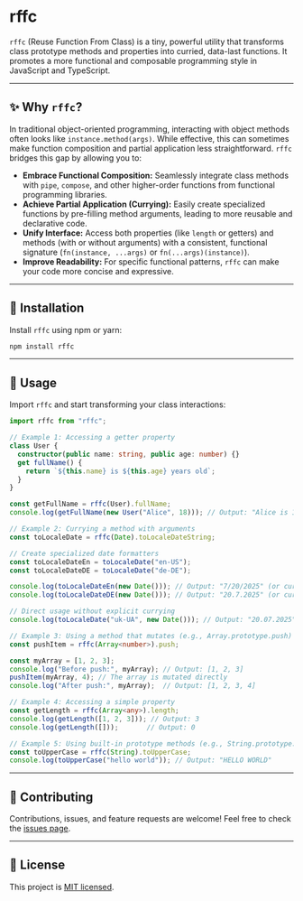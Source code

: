 # rffc

`rffc` (Reuse Function From Class) is a tiny, powerful utility that transforms class prototype methods and properties into curried, data-last functions. It promotes a more functional and composable programming style in JavaScript and TypeScript.

---

## ✨ Why `rffc`?

In traditional object-oriented programming, interacting with object methods often looks like `instance.method(args)`. While effective, this can sometimes make function composition and partial application less straightforward. `rffc` bridges this gap by allowing you to:

* **Embrace Functional Composition:** Seamlessly integrate class methods with `pipe`, `compose`, and other higher-order functions from functional programming libraries.
* **Achieve Partial Application (Currying):** Easily create specialized functions by pre-filling method arguments, leading to more reusable and declarative code.
* **Unify Interface:** Access both properties (like `length` or getters) and methods (with or without arguments) with a consistent, functional signature (`fn(instance, ...args)` or `fn(...args)(instance)`).
* **Improve Readability:** For specific functional patterns, `rffc` can make your code more concise and expressive.

---

## 🚀 Installation

Install `rffc` using npm or yarn:

```bash
npm install rffc
```
---

## 📖 Usage

Import `rffc` and start transforming your class interactions:

```typescript
import rffc from "rffc";

// Example 1: Accessing a getter property
class User {
  constructor(public name: string, public age: number) {}
  get fullName() {
    return `${this.name} is ${this.age} years old`;
  }
}

const getFullName = rffc(User).fullName;
console.log(getFullName(new User("Alice", 18))); // Output: "Alice is 18 years old"

// Example 2: Currying a method with arguments
const toLocaleDate = rffc(Date).toLocaleDateString;

// Create specialized date formatters
const toLocaleDateEn = toLocaleDate("en-US");
const toLocaleDateDE = toLocaleDate("de-DE");

console.log(toLocaleDateEn(new Date())); // Output: "7/20/2025" (or current date in en-US format)
console.log(toLocaleDateDE(new Date())); // Output: "20.7.2025" (or current date in de-DE format)

// Direct usage without explicit currying
console.log(toLocaleDate("uk-UA", new Date())); // Output: "20.07.2025" (or current date in uk-UA format)

// Example 3: Using a method that mutates (e.g., Array.prototype.push)
const pushItem = rffc(Array<number>).push;

const myArray = [1, 2, 3];
console.log("Before push:", myArray); // Output: [1, 2, 3]
pushItem(myArray, 4); // The array is mutated directly
console.log("After push:", myArray);  // Output: [1, 2, 3, 4]

// Example 4: Accessing a simple property
const getLength = rffc(Array<any>).length;
console.log(getLength([1, 2, 3])); // Output: 3
console.log(getLength([]));       // Output: 0

// Example 5: Using built-in prototype methods (e.g., String.prototype.toUpperCase)
const toUpperCase = rffc(String).toUpperCase;
console.log(toUpperCase("hello world")); // Output: "HELLO WORLD"
```

---

## 🤝 Contributing

Contributions, issues, and feature requests are welcome! Feel free to check the [issues page](https://github.com/dasx10/rffc/issues).

---

## 📄 License

This project is [MIT licensed](LICENSE).
